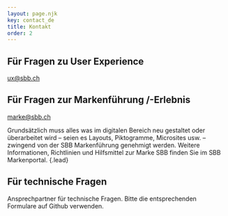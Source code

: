 ```yaml
---
layout: page.njk
key: contact_de
title: Kontakt
order: 2
---
```


## Für Fragen zu User Experience
<sbb-link variant="inline" type="button" href="mailto:ux@sbb.ch">ux@sbb.ch</sbb-link>

## Für Fragen zur Markenführung /-Erlebnis
<sbb-link variant="inline" type="button" href="mailto:marke@sbb.ch">marke@sbb.ch</sbb-link>

Grundsätzlich muss alles was im digitalen Bereich neu gestaltet oder überarbeitet wird – seien es Layouts, Piktogramme, Microsites usw. – zwingend von der SBB Markenführung  genehmigt werden. Weitere Informationen, Richtlinien und Hilfsmittel zur Marke SBB finden Sie im <sbb-link variant="inline" type="button" target="_blank" href="https://www.sbb.ch/identity">SBB Markenportal</sbb-link>. {.lead}

## Für technische Fragen
Ansprechpartner für <sbb-link variant="inline" type="button" href="{{page.lang}}/design-system/organisation/contacts/">technische Fragen</sbb-link>. Bitte die entsprechenden <sbb-link variant="inline" type="button" href="{{page.lang}}/design-system/organisation/contributing/">Formulare</sbb-link> auf Github verwenden.

